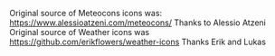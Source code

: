 Original source of Meteocons icons was:  https://www.alessioatzeni.com/meteocons/  Thanks to  Alessio Atzeni
Original source of Weather icons was https://github.com/erikflowers/weather-icons Thanks Erik and Lukas

